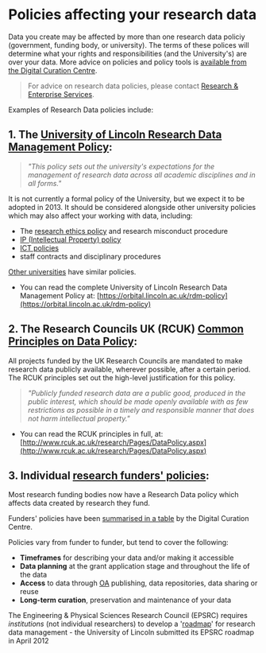 # Policies affecting your research data

Data you create may be affected by more than one research data policiy (government, funding body, or university). The terms of these polices will determine what your rights and responsibilities (and the University's) are over your data. More advice on policies and policy tools is [available from the Digital Curation Centre](http://www.dcc.ac.uk/resources/policy-and-legal/policy-tools-and-guidance/policy-tools-and-guidance).

> For advice on research data policies, please contact [Research & Enterprise Services](http://research.blogs.lincoln.ac.uk/).

Examples of Research Data policies include:

## 1. The [University of Lincoln Research Data Management Policy](https://orbital.lincoln.ac.uk/rdm-policy):

> *"This policy sets out the university's expectations for the management of research data across all academic disciplines and in all forms."*
	
It is not currently a formal policy of the University, but we expect it to be adopted in 2013. It should be considered alongside other university policies which may also affect your working with data, including:

* The [research ethics policy](https://portal.lincoln.ac.uk/C11/C8/ResearchEthicsPolicy/default.aspx) and research misconduct procedure
* [IP (Intellectual Property) policy](https://portal.lincoln.ac.uk/C1/C1/IP/default.aspx)
* [ICT policies](https://portal.lincoln.ac.uk/C2/C5/ICTPolicies/default.aspx)
* staff contracts and disciplinary procedures

[Other universities](http://www.dcc.ac.uk/resources/policy-and-legal/institutional-data-policies/uk-institutional-data-policies) have similar policies.
	
* You can read the complete University of Lincoln Research Data Management Policy at: [https://orbital.lincoln.ac.uk/rdm-policy](https://orbital.lincoln.ac.uk/rdm-policy)

## 2. The Research Councils UK (RCUK) [Common Principles on Data Policy](http://www.rcuk.ac.uk/research/Pages/DataPolicy.aspx):

All projects funded by the UK Research Councils are mandated to make research data publicly available, wherever possible, after a certain period. The RCUK principles set out the high-level justification for this policy.

> *"Publicly funded research data are a public good, produced in the public interest, which should be made openly available with as few restrictions as possible in a timely and responsible manner that does not harm intellectual property."*
	
* You can read the RCUK principles in full, at: [http://www.rcuk.ac.uk/research/Pages/DataPolicy.aspx](http://www.rcuk.ac.uk/research/Pages/DataPolicy.aspx)

## 3. Individual [research funders' policies](http://lncn.eu/cz46):

Most research funding bodies now have a Research Data policy which affects data created by research they fund. 
	
Funders' policies have been [summarised in a table](http://lncn.eu/cz46) by the Digital Curation Centre.
	
Policies vary from funder to funder, but tend to cover the following:

* **Timeframes** for describing your data and/or making it accessible
* **Data planning** at the grant application stage and throughout the life of the data
* **Access** to data through [OA](http://en.wikipedia.org/wiki/Open_access) publishing, data repositories, data sharing or reuse
* **Long-term curation**, preservation and maintenance of your data
	
The Engineering & Physical Sciences Research Council (EPSRC) requires *institutions* (not individual researchers) to develop a '[roadmap](http://www.epsrc.ac.uk/about/standards/researchdata/Pages/policyframework.aspx)' for research data management - the University of Lincoln submitted its EPSRC roadmap in April 2012